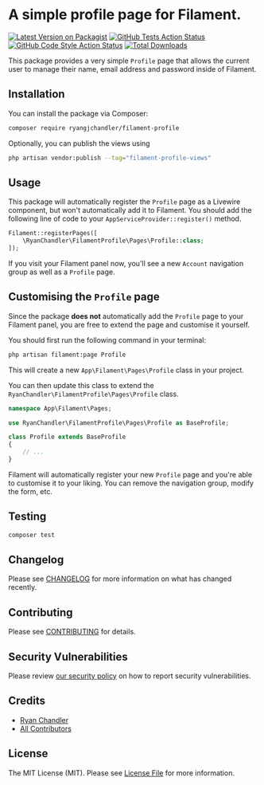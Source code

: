 # A simple profile page for Filament.

[![Latest Version on Packagist](https://img.shields.io/packagist/v/ryangjchandler/filament-profile.svg?style=flat-square)](https://packagist.org/packages/ryangjchandler/filament-profile)
[![GitHub Tests Action Status](https://img.shields.io/github/workflow/status/ryangjchandler/filament-profile/run-tests?label=tests)](https://github.com/ryangjchandler/filament-profile/actions?query=workflow%3Arun-tests+branch%3Amain)
[![GitHub Code Style Action Status](https://img.shields.io/github/workflow/status/ryangjchandler/filament-profile/Check%20&%20fix%20styling?label=code%20style)](https://github.com/ryangjchandler/filament-profile/actions?query=workflow%3A"Check+%26+fix+styling"+branch%3Amain)
[![Total Downloads](https://img.shields.io/packagist/dt/ryangjchandler/filament-profile.svg?style=flat-square)](https://packagist.org/packages/ryangjchandler/filament-profile)

This package provides a very simple `Profile` page that allows the current user to manage their name, email address and password inside of Filament.

## Installation

You can install the package via Composer:

```bash
composer require ryangjchandler/filament-profile
```

Optionally, you can publish the views using

```bash
php artisan vendor:publish --tag="filament-profile-views"
```

## Usage

This package will automatically register the `Profile` page as a Livewire component, but won't automatically add it to Filament. You should add the following line of code to your `AppServiceProvider::register()` method.

```php
Filament::registerPages([
    \RyanChandler\FilamentProfile\Pages\Profile::class;
]);
```

If you visit your Filament panel now, you'll see a new `Account` navigation group as well as a `Profile` page.

## Customising the `Profile` page

Since the package **does not** automatically add the `Profile` page to your Filament panel, you are free to extend the page and customise it yourself.

You should first run the following command in your terminal:

```bash
php artisan filament:page Profile
```

This will create a new `App\Filament\Pages\Profile` class in your project.

You can then update this class to extend the `RyanChandler\FilamentProfile\Pages\Profile` class.

```php
namespace App\Filament\Pages;

use RyanChandler\FilamentProfile\Pages\Profile as BaseProfile;

class Profile extends BaseProfile
{
    // ...
}
```

Filament will automatically register your new `Profile` page and you're able to customise it to your liking. You can remove the navigation group, modify the form, etc.
## Testing

```bash
composer test
```

## Changelog

Please see [CHANGELOG](CHANGELOG.md) for more information on what has changed recently.

## Contributing

Please see [CONTRIBUTING](.github/CONTRIBUTING.md) for details.

## Security Vulnerabilities

Please review [our security policy](../../security/policy) on how to report security vulnerabilities.

## Credits

- [Ryan Chandler](https://github.com/ryangjchandler)
- [All Contributors](../../contributors)

## License

The MIT License (MIT). Please see [License File](LICENSE.md) for more information.

